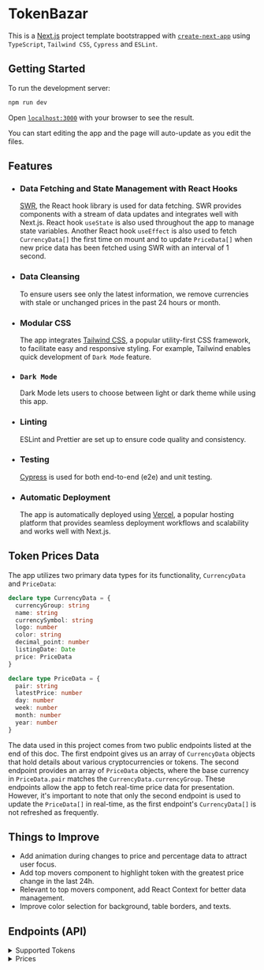 # TokenBazar

This is a [Next.js](https://nextjs.org/) project template bootstrapped with [`create-next-app`](https://github.com/vercel/next.js/tree/canary/packages/create-next-app) using `TypeScript`, `Tailwind CSS`, `Cypress` and `ESLint`.

## Getting Started

To run the development server:

```bash
npm run dev
```

Open [`localhost:3000`](http://localhost:3000) with your browser to see the result.

You can start editing the app and the page will auto-update as you edit the files.

## Features

- ### Data Fetching and State Management with React Hooks
  [SWR](https://swr.vercel.app/), the React hook library is used for data fetching. SWR provides components with a stream of data updates and integrates well with Next.js. React hook `useState` is also used throughout the app to manage state variables. Another React hook `useEffect` is also used to fetch `CurrencyData[]` the first time on mount and to update `PriceData[]` when new price data has been fetched using SWR with an interval of 1 second.
- ### Data Cleansing
  To ensure users see only the latest information, we remove currencies with stale or unchanged prices in the past 24 hours or month.
- ### Modular CSS
  The app integrates [Tailwind CSS](https://tailwindcss.com/), a popular utility-first CSS framework, to facilitate easy and responsive styling. For example, Tailwind enables quick development of `Dark Mode` feature.
- ### `Dark Mode`
  Dark Mode lets users to choose between light or dark theme while using this app.
- ### Linting
  ESLint and Prettier are set up to ensure code quality and consistency.
- ### Testing
  [Cypress](https://cypress.io/) is used for both end-to-end (e2e) and unit testing.
- ### Automatic Deployment
  The app is automatically deployed using [Vercel](https://vercel.com/), a popular hosting platform that provides seamless deployment workflows and scalability and works well with Next.js.

## Token Prices Data

The app utilizes two primary data types for its functionality, `CurrencyData` and `PriceData`:

```typescript
declare type CurrencyData = {
  currencyGroup: string
  name: string
  currencySymbol: string
  logo: number
  color: string
  decimal_point: number
  listingDate: Date
  price: PriceData
}

declare type PriceData = {
  pair: string
  latestPrice: number
  day: number
  week: number
  month: number
  year: number
}
```

The data used in this project comes from two public endpoints listed at the end of this doc. The first endpoint gives us an array of `CurrencyData` objects that hold details about various cryptocurrencies or tokens. The second endpoint provides an array of `PriceData` objects, where the base currency in `PriceData.pair` matches the `CurrencyData.currencyGroup`. These endpoints allow the app to fetch real-time price data for presentation. However, it's important to note that only the second endpoint is used to update the `PriceData[]` in real-time, as the first endpoint's `CurrencyData[]` is not refreshed as frequently.

## Things to Improve

- Add animation during changes to price and percentage data to attract user focus.
- Add top movers component to highlight token with the greatest price change in the last 24h.
- Relevant to top movers component, add React Context for better data management.
- Improve color selection for background, table borders, and texts.

## Endpoints (API)

<details>
<summary>
  Supported Tokens
</summary>

---

Retrieves a list of supported tokens.

- **URL**: `https://api.pintu.co.id/v2/wallet/supportedCurrencies`
- **Method**: GET
- **Auth required**: No

### Success Response

- **Code**: 200 OK
- **Content example**:

```json
{
  "code": "success",
  "message": "",
  "payload": [
    {
      "currencyGroup": "IDR",
      "color": "#0A68F4",
      "currencySymbol": "Rp",
      "name": "Rupiah Token",
      "logo": "https://.../assets/images/logo/circle_IDRT.svg",
      "decimal_point": 0,
      "listingDate": "2020-09-15T09:43:42Z",
      "wallets": [
        {
          "currencyGroup": "IDR",
          "tokenSymbol": "IDRT",
          "decimal_point": 2,
          "tokenType": "ERC-20",
          "blockchain": "Ethereum",
          "explorer": "https://etherscan.io/tx/",
          "listingDate": "2020-09-15T09:43:43Z",
          "blockchainName": "Ethereum",
          "logo": "https://.../ERC-20.svg"
        },
        ...
      ]
    },
    ...
  ]
}
```

### Response Fields

- `currencyGroup` (string): The currency group code.
- `color` (string): The color associated with the currency.
- `currencySymbol` (string): The symbol of the currency.
- `name` (string): The name of the currency.
- `logo` (string): The URL of the currency logo.
- `decimal_point` (integer): The number of decimal points used for the currency.
- `listingDate` (string): The date when the currency was listed.
- `wallets` (array): An array of wallet objects representing different tokens for the currency.
  - `currencyGroup` (string): The currency group code.
  - `tokenSymbol` (string): The symbol of the token.
  - `decimal_point` (integer): The number of decimal points used for the token.
  - `tokenType` (string): The type of the token.
  - `blockchain` (string): The blockchain associated with the token.
  - `explorer` (string): The URL of the blockchain explorer for the token.
  - `listingDate` (string): The date when the token was listed.
  - `blockchainName` (string): The name of the blockchain.
  - `logo` (string): The URL of the token logo.

---

</details>

<details>
<summary>
  Prices
</summary>

---

Retrieves the price changes for different token trading pairs.

- **URL**: `https://api.pintu.co.id/v2/trade/price-changes`
- **Method**: GET
- **Auth required**: No

### Success Response

- **Code**: 200 OK
- **Content example**:

```json
{
  "code": "success",
  "message": "",
  "payload": [
    {
      "pair": "atom/idr",
      "latestPrice": "158494",
      "day": "1.06",
      "week": "-0.20",
      "month": "-3.58",
      "year": "12.22"
    },
    ...
  ]
}
```

### Response Fields

- `pair` (string): The trading pair symbol.
- `latestPrice` (string): The latest price for the trading pair in Rupiah (IDR).
- `day` (string): The percentage change in price for the last 24 hours.
- `week` (string): The percentage change in price for the week.
- `month` (string): The percentage change in price for the month.
- `year` (string): The percentage change in price for the year.

---

</details>
